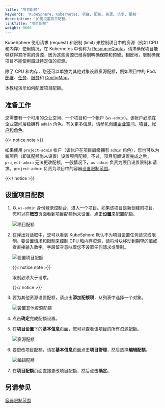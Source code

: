 ```yaml
---
title: "项目配额"
keywords: 'KubeSphere, Kubernetes, 项目, 配额, 资源, 请求, 限制'
description: '如何设置项目配额。'
linkTitle: "项目配额"
weight: 9600
---
```


KubeSphere 使用请求 (request) 和限制 (limit) 来控制项目中的资源（例如 CPU 和内存）使用情况，在 Kubernetes 中也称为 [ResourceQuota](https://kubernetes.io/zh/docs/concepts/policy/resource-quotas/)。请求确保项目能够获得其所需的资源，因为这些资源已经得到明确保障和预留。相反地，限制确保项目不能使用超过特定值的资源。

除了 CPU 和内存，您还可以单独为其他对象设置资源配额，例如项目中的 Pod、[部署](../../project-user-guide/application-workloads/deployments/)、[任务](../../project-user-guide/application-workloads/jobs/)、[服务](../../project-user-guide/application-workloads/services/)和 [ConfigMap](../../project-user-guide/configuration/configmaps/)。

本教程演示如何配置项目配额。

## 准备工作

您需要有一个可用的企业空间、一个项目和一个帐户 (`ws-admin`)。该帐户必须在企业空间层级拥有 `admin` 角色。有关更多信息，请参见[创建企业空间、项目、帐户和角色](../../quick-start/create-workspace-and-project/)。

{{< notice note >}}

如果使用 `project-admin` 帐户（该帐户在项目层级拥有 `admin` 角色），您也可以为新项目（即其配额尚未设置）设置项目配额。不过，项目配额设置完成之后，`project-admin` 无法更改配额。一般情况下，`ws-admin` 负责为项目设置限制和请求。`project-admin` 负责为项目中的容器[设置限制范围](../../project-administration/container-limit-ranges/)。 

{{</ notice >}} 

## 设置项目配额

1. 以 `ws-admin` 身份登录控制台，进入一个项目。如果该项目是新创建的项目，您可以在**概览**页面看到项目配额尚未设置。点击**设置**来配置配额。

   ![项目配额](/images/docs/zh-cn/workspace-administration-and-user-guide/project-quotas/project-quotas.PNG)

2. 在弹出对话框中，您可以看到 KubeSphere 默认不为项目设置任何请求或限制。要设置请求和限制来控制 CPU 和内存资源，请将滑块移动到期望的值或者直接输入数字。字段留空意味着您不设置任何请求或限制。

   ![设置项目配额](/images/docs/zh-cn/workspace-administration-and-user-guide/project-quotas/set-project-quotas.PNG)

   {{< notice note >}}

   限制必须大于请求。

   {{</ notice >}} 

3. 要为其他资源设置配额，请点击**添加配额项**，从列表中选择一个对象。

   ![设置其他资源配额](/images/docs/zh-cn/workspace-administration-and-user-guide/project-quotas/set-other-resource-quotas.PNG)

4. 点击**确定**完成配额设置。

5. 在**项目设置**下的**基本信息**页面，您可以查看该项目的所有资源配额。

   ![资源配额](/images/docs/zh-cn/workspace-administration-and-user-guide/project-quotas/resource-quotas.PNG)

6. 要更改项目配额，请在**基本信息**页面点击**项目管理**，然后选择**编辑配额**。

   ![编辑配额](/images/docs/zh-cn/workspace-administration-and-user-guide/project-quotas/edit-quotas.PNG)

7. 在**项目配额**页面直接更改项目配额，然后点击**确定**。

## 另请参见

[容器限制范围](../../project-administration/container-limit-ranges/)